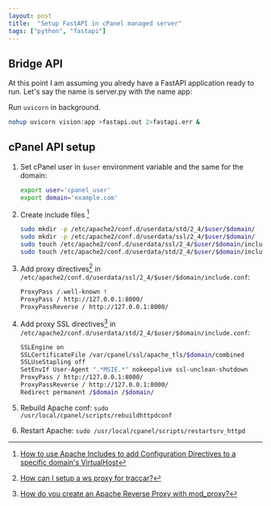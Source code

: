 ```yaml
---
layout: post
title:  "Setup FastAPI in cPanel managed server"
tags: ["python", "fastapi"]
---
```


## Bridge API

At this point I am assuming you alredy have a FastAPI application ready to run. Let's say the name is server.py with the name app:

Run `uvicorn` in background.

   ```bash
   nohup uvicorn vision:app >fastapi.out 2>fastapi.err &
   ```
 
## cPanel API setup

1. Set cPanel user in `$user` environment variable and the same for the domain:

	```bash
	export user='cpanel_user'
	export domain='example.com'
	```

1. Create include files [^1]

	```bash
	sudo mkdir -p /etc/apache2/conf.d/userdata/std/2_4/$user/$domain/
	sudo mkdir -p /etc/apache2/conf.d/userdata/ssl/2_4/$user/$domain/
	sudo touch /etc/apache2/conf.d/userdata/ssl/2_4/$user/$domain/include.conf
	sudo touch /etc/apache2/conf.d/userdata/std/2_4/$user/$domain/include.conf
	```

1. Add proxy directives[^2] in `/etc/apache2/conf.d/userdata/ssl/2_4/$user/$domain/include.conf`:

	```bash
	ProxyPass /.well-known !
	ProxyPass / http://127.0.0.1:8000/
	ProxyPassReverse / http://127.0.0.1:8000/
	```

1. Add proxy SSL directives[^3] in `/etc/apache2/conf.d/userdata/std/2_4/$user/$domain/include.conf`:

	```bash
	SSLEngine on
	SSLCertificateFile /var/cpanel/ssl/apache_tls/$domain/combined
	SSLUseStapling off
	SetEnvIf User-Agent ".*MSIE.*" nokeepalive ssl-unclean-shutdown
	ProxyPass / http://127.0.0.1:8000/
	ProxyPassReverse / http://127.0.0.1:8000/
	Redirect permanent /$domain /$domain/
	```

1. Rebuild Apache conf: `sudo /usr/local/cpanel/scripts/rebuildhttpdconf`

1. Restart Apache: `sudo /usr/local/cpanel/scripts/restartsrv_httpd`

[^1]: [How to use Apache Includes to add Configuration Directives to a specific domain's VirtualHost](https://support.cpanel.net/hc/en-us/articles/360052925073)
[^2]: [How can I setup a ws proxy for traccar?](https://support.cpanel.net/hc/en-us/articles/1500002918142-How-can-I-setup-a-ws-proxy-for-traccar-)
[^3]: [How do you create an Apache Reverse Proxy with mod_proxy?](https://support.cpanel.net/hc/en-us/articles/1500011220222-How-do-you-create-an-Apache-Reverse-Proxy-with-mod-proxy-)
